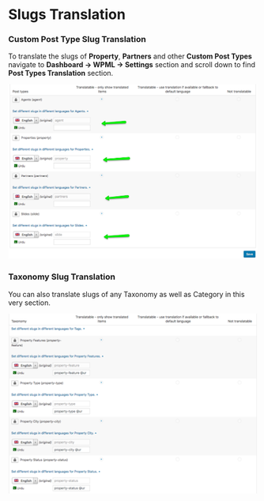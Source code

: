 # Slugs Translation

### Custom Post Type Slug Translation

To translate the slugs of **Property**, **Partners** and other **Custom Post Types** navigate to **Dashboard → WPML → Settings** section and scroll down to find **Post Types Translation** section.

![Real Homes Documentation](images/wpml/wpml-slugs-translation-cpt.png)

### Taxonomy Slug Translation

You can also translate slugs of any Taxonomy as well as Category in this very section.

![Real Homes Documentation](images/wpml/wpml-slugs-translation-taxonomy.png)
